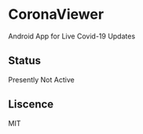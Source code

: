 # CoronaViewer
  Android App for Live Covid-19 Updates
  
## Status
  Presently Not Active

## Liscence
  MIT
